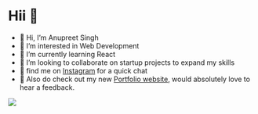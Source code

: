 # Hii 🍇
- 👋 Hi, I’m Anupreet Singh
- 👀 I’m interested in Web Development
- 🌱 I’m currently learning React
- 💞️ I’m looking to collaborate on startup projects to expand my skills
- 📸 find me on [Instagram](https://www.instagram.com/realanupreet/) for a quick chat
- 🥳 Also do check out my new [Portfolio website](https://realanupreet.github.io/), would absolutely love to hear a feedback. 
<!---
realanupreet/realanupreet is a ✨ special ✨ repository because its `README.md` (this file) appears on your GitHub profile.
You can click the Preview link to take a look at your changes.
--->
![](https://hit.yhype.me/github/profile?user_id=72339688)
